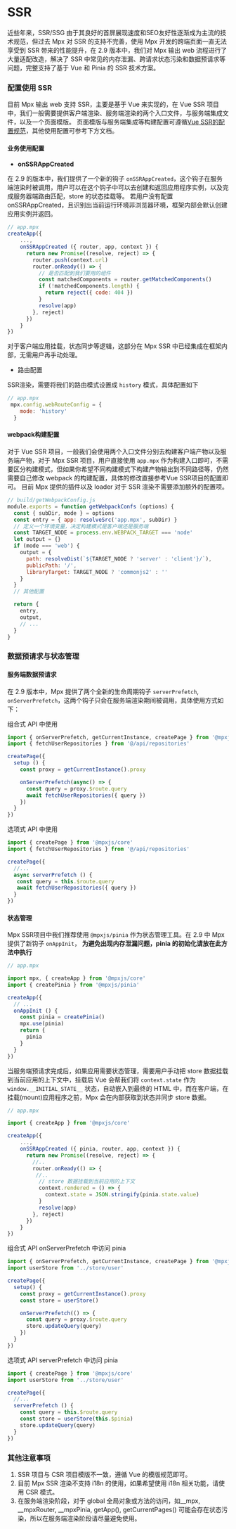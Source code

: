 # SSR
近些年来，SSR/SSG 由于其良好的首屏展现速度和SEO友好性逐渐成为主流的技术规范，但过去 Mpx 对 SSR 的支持不完善，使用 Mpx 开发的跨端页面一直无法享受到 SSR 带来的性能提升，在 2.9 版本中，我们对 Mpx 输出 web 流程进行了大量适配改造，解决了 SSR 中常见的内存泄漏、跨请求状态污染和数据预请求等问题，完整支持了基于 Vue 和 Pinia 的 SSR 技术方案。

### 配置使用 SSR
目前 Mpx 输出 web 支持 SSR，主要是基于 Vue 来实现的，在 Vue SSR 项目中，我们一般需要提供客户端渲染、服务端渲染的两个入口文件，与服务端集成文件，以及一个页面模版。
页面模版与服务端集成等构建配置可遵循[Vue SSR的配置规范](http://www.fenovice.com/doc/vue-ssr/guide/#%E5%AE%89%E8%A3%85)，其他使用配置可参考下方文档。

#### 业务使用配置
- **onSSRAppCreated**

在 2.9 的版本中，我们提供了一个新的钩子 `onSSRAppCreated`，这个钩子在服务端渲染时被调用，用户可以在这个钩子中可以去创建和返回应用程序实例，以及完成服务器端路由匹配，store 的状态挂载等。
若用户没有配置 onSSRAppCreated，且识别出当前运行环境非浏览器环境，框架内部会默认创建应用实例并返回。
```js
// app.mpx
createApp({
    ...,
    onSSRAppCreated ({ router, app, context }) {
      return new Promise((resolve, reject) => {
        router.push(context.url)
        router.onReady(() => {
          // 是否匹配到我们要用的组件
          const matchedComponents = router.getMatchedComponents()
          if (!matchedComponents.length) {
            return reject({ code: 404 })
          }
          resolve(app)
        }, reject)
      })
    }
})
```
对于客户端应用挂载，状态同步等逻辑，这部分在 Mpx SSR 中已经集成在框架内部，无需用户再手动处理。

- 路由配置

SSR渲染，需要将我们的路由模式设置成 `history` 模式，具体配置如下
```js
// app.mpx
 mpx.config.webRouteConfig = {
    mode: 'history'
  }
```

#### webpack构建配置
对于 Vue SSR 项目，一般我们会使用两个入口文件分别去构建客户端产物以及服务端产物，对于 Mpx SSR 项目，用户直接使用 `app.mpx` 作为构建入口即可，不需要区分构建模式，但如果你希望不同构建模式下构建产物输出到不同路径等，仍然需要自己修改 webpack 的构建配置，具体的修改直接参考Vue SSR项目的配置即可。
目前 Mpx 提供的插件以及 loader 对于 SSR 渲染不需要添加额外的配置项。
```js
// build/getWebpackConfig.js
module.exports = function getWebpackConfs (options) {
  const { subDir, mode } = options
  const entry = { app: resolveSrc('app.mpx', subDir) }
  // 定义一个环境变量，决定构建模式是客户端还是服务端
  const TARGET_NODE = process.env.WEBPACK_TARGET === 'node'
  let output = {}
  if (mode === 'web') {
    output = {
      path: resolveDist(`${TARGET_NODE ? 'server' : 'client'}/`),
      publicPath: '/',
      libraryTarget: TARGET_NODE ? 'commonjs2' : ''
    }
  }
  // 其他配置

  return {
    entry,
    output,
    // ...
  }
}
```

### 数据预请求与状态管理
#### 服务端数据预请求
在 2.9 版本中，Mpx 提供了两个全新的生命周期钩子 `serverPrefetch`, `onServerPrefetch`，这两个钩子只会在服务端渲染期间被调用，具体使用方式如下：

组合式 API 中使用
```js
import { onServerPrefetch, getCurrentInstance, createPage } from '@mpxjs/core'
import { fetchUserRepositories } from '@/api/repositories'

createPage({
  setup () {
    const proxy = getCurrentInstance().proxy

    onServerPrefetch(async() => {
      const query = proxy.$route.query
      await fetchUserRepositories({ query })
    })
  }
})
```

选项式 API 中使用
```js
import { createPage } from '@mpxjs/core'
import { fetchUserRepositories } from '@/api/repositories'

createPage({
  //...
  async serverPrefetch () {
   const query = this.$route.query
   await fetchUserRepositories({ query })
  }
})
```
#### 状态管理
Mpx SSR项目中我们推荐使用 `@mpxjs/pinia` 作为状态管理工具。在 2.9 中 Mpx 提供了新钩子 `onAppInit`，
**为避免出现内存泄漏问题，pinia 的初始化请放在此方法中执行**

```js
// app.mpx

import mpx, { createApp } from '@mpxjs/core'
import { createPinia } from '@mpxjs/pinia'

createApp({
  // ...
  onAppInit () {
    const pinia = createPinia()
    mpx.use(pinia)
    return {
      pinia
    }
  }
})
```
当服务端预请求完成后，如果应用需要状态管理，需要用户手动把 store 数据挂载到当前应用的上下文中，挂载后 Vue 会帮我们将 `context.state` 作为 `window.__INITIAL_STATE__` 状态，自动嵌入到最终的 HTML 中，而在客户端，在挂载(mount)应用程序之前，Mpx 会在内部获取到状态并同步 store 数据。

```js
// app.mpx

import { createApp } from '@mpxjs/core'

createApp({
    ...,
    onSSRAppCreated ({ pinia, router, app, context }) {
      return new Promise((resolve, reject) => {
        //..
        router.onReady(() => {
         //..
          // store 数据挂载到当前应用的上下文
          context.rendered = () => {
            context.state = JSON.stringify(pinia.state.value)
          }
          resolve(app)
        }, reject)
      })
    }
})
```

组合式 API onServerPrefetch 中访问 pinia

```js
import { onServerPrefetch, getCurrentInstance, createPage } from '@mpxjs/core'
import userStore from '../store/user'

createPage({
  setup() {
    const proxy = getCurrentInstance().proxy
    const store = userStore()

    onServerPrefetch(() => {
      const query = proxy.$route.query
      store.updateQuery(query)
    })
  }
})
```

选项式 API serverPrefetch 中访问 pinia
```js
import { createPage } from '@mpxjs/core'
import userStore from '../store/user'

createPage({
  //...
  serverPrefetch () {
    const query = this.$route.query
    const store = userStore(this.$pinia)
    store.updateQuery(query)
  }
})
```

### 其他注意事项
1. SSR 项目与 CSR 项目模版不一致，遵循 Vue 的模版规范即可。
2. 目前 Mpx SSR 渲染不支持 i18n 的使用，如果希望使用 i18n 相关功能，请使用 CSR 模式。
3. 在服务端渲染阶段，对于 global 全局对象或方法的访问，如__mpx, __mpxRouter, __mpxPinia, getApp(), getCurrentPages() 可能会存在状态污染，所以在服务端渲染阶段请尽量避免使用。
